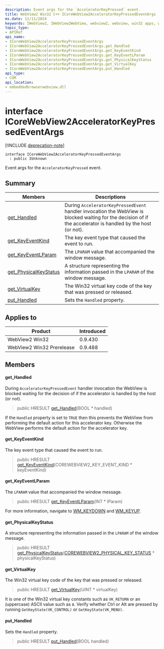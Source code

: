 ```yaml
---
description: Event args for the `AcceleratorKeyPressed` event.
title: WebView2 Win32 C++ ICoreWebView2AcceleratorKeyPressedEventArgs
ms.date: 11/11/2024
keywords: IWebView2, IWebView2WebView, webview2, webview, win32 apps, win32, edge, ICoreWebView2, ICoreWebView2Controller, browser control, edge html, ICoreWebView2AcceleratorKeyPressedEventArgs
topic_type: 
- APIRef
api_name:
- ICoreWebView2AcceleratorKeyPressedEventArgs
- ICoreWebView2AcceleratorKeyPressedEventArgs.get_Handled
- ICoreWebView2AcceleratorKeyPressedEventArgs.get_KeyEventKind
- ICoreWebView2AcceleratorKeyPressedEventArgs.get_KeyEventLParam
- ICoreWebView2AcceleratorKeyPressedEventArgs.get_PhysicalKeyStatus
- ICoreWebView2AcceleratorKeyPressedEventArgs.get_VirtualKey
- ICoreWebView2AcceleratorKeyPressedEventArgs.put_Handled
api_type:
- COM
api_location:
- embeddedbrowserwebview.dll
---
```


# interface ICoreWebView2AcceleratorKeyPressedEventArgs

[!INCLUDE [deprecation-note](../includes/deprecation-note.md)]

```
interface ICoreWebView2AcceleratorKeyPressedEventArgs
  : public IUnknown
```

Event args for the `AcceleratorKeyPressed` event.

## Summary

 Members                        | Descriptions
--------------------------------|---------------------------------------------
[get_Handled](#get_handled) | During `AcceleratorKeyPressedEvent` handler invocation the WebView is blocked waiting for the decision of if the accelerator is handled by the host (or not).
[get_KeyEventKind](#get_keyeventkind) | The key event type that caused the event to run.
[get_KeyEventLParam](#get_keyeventlparam) | The `LPARAM` value that accompanied the window message.
[get_PhysicalKeyStatus](#get_physicalkeystatus) | A structure representing the information passed in the `LPARAM` of the window message.
[get_VirtualKey](#get_virtualkey) | The Win32 virtual key code of the key that was pressed or released.
[put_Handled](#put_handled) | Sets the `Handled` property.

## Applies to

Product                         | Introduced
--------------------------------|---------------------------------------------
WebView2 Win32            |    0.9.430
WebView2 Win32 Prerelease |    0.9.488

## Members

#### get_Handled

During `AcceleratorKeyPressedEvent` handler invocation the WebView is blocked waiting for the decision of if the accelerator is handled by the host (or not).

> public HRESULT [get_Handled](#get_handled)(BOOL * handled)

If the `Handled` property is set to `TRUE` then this prevents the WebView from performing the default action for this accelerator key. Otherwise the WebView performs the default action for the accelerator key.

#### get_KeyEventKind

The key event type that caused the event to run.

> public HRESULT [get_KeyEventKind](#get_keyeventkind)(COREWEBVIEW2_KEY_EVENT_KIND * keyEventKind)

#### get_KeyEventLParam

The `LPARAM` value that accompanied the window message.

> public HRESULT [get_KeyEventLParam](#get_keyeventlparam)(INT * lParam)

For more information, navigate to [WM_KEYDOWN](/windows/win32/inputdev/wm-keydown) and [WM_KEYUP](/windows/win32/inputdev/wm-keyup).

#### get_PhysicalKeyStatus

A structure representing the information passed in the `LPARAM` of the window message.

> public HRESULT [get_PhysicalKeyStatus](#get_physicalkeystatus)([COREWEBVIEW2_PHYSICAL_KEY_STATUS](corewebview2_physical_key_status.md#corewebview2_physical_key_status) * physicalKeyStatus)

#### get_VirtualKey

The Win32 virtual key code of the key that was pressed or released.

> public HRESULT [get_VirtualKey](#get_virtualkey)(UINT * virtualKey)

It is one of the Win32 virtual key constants such as `VK_RETURN` or an (uppercase) ASCII value such as `A`. Verify whether Ctrl or Alt are pressed by running `GetKeyState(VK_CONTROL)` or `GetKeyState(VK_MENU)`.

#### put_Handled

Sets the `Handled` property.

> public HRESULT [put_Handled](#put_handled)(BOOL handled)

